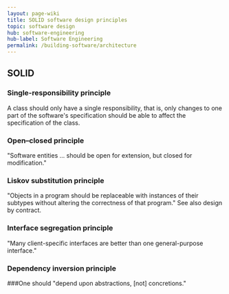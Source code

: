 ```yaml
---
layout: page-wiki
title: SOLID software design principles
topic: software design
hub: software-engineering
hub-label: Software Engineering
permalink: /building-software/architecture
---
```


## SOLID

### Single-responsibility principle

A class should only have a single responsibility, that is, only changes to one part of the software's specification should be able to affect the specification of the class.

### Open–closed principle
"Software entities ... should be open for extension, but closed for modification."

### Liskov substitution principle
"Objects in a program should be replaceable with instances of their subtypes without altering the correctness of that program." See also design by contract.

### Interface segregation principle
"Many client-specific interfaces are better than one general-purpose interface."

### Dependency inversion principle

###One should "depend upon abstractions, [not] concretions."
